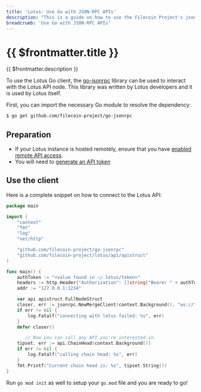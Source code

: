 ```yaml
---
title: 'Lotus: Use Go with JSON-RPC APIs'
description: "This is a guide on how to use the Filecoin Project's json-rpc library to power a Go client to interact with the Lotus API."
breadcrumb: 'Use Go with JSON-RPC APIs'
---
```


# {{ $frontmatter.title }}

{{ $frontmatter.description }}

To use the Lotus Go client, the [go-jsonrpc](https://github.com/filecoin-project/go-jsonrpc) library can be used to interact with the Lotus API node. This library was written by Lotus developers and it is used by Lotus itself.

First, you can import the necessary Go module to resolve the dependency:

```bash
$ go get github.com/filecoin-project/go-jsonrpc
```

## Preparation

- If your Lotus instance is hosted remotely, ensure that you have [enabled remote API access](enable-remote-api-access.md).
- You will need to [generate an API token](api-token-generation.md)

## Use the client

Here is a complete snippet on how to connect to the Lotus API:

```go
package main

import (
	"context"
	"fmt"
	"log"
	"net/http"

	"github.com/filecoin-project/go-jsonrpc"
	"github.com/filecoin-project/lotus/api/apistruct"
)

func main() {
	authToken := "<value found in ~/.lotus/token>"
	headers := http.Header{"Authorization": []string{"Bearer " + authToken}}
	addr := "127.0.0.1:1234"

	var api apistruct.FullNodeStruct
	closer, err := jsonrpc.NewMergeClient(context.Background(), "ws://"+addr+"/rpc/v0", "Filecoin", []interface{}{&api.Internal, &api.CommonStruct.Internal}, headers)
	if err != nil {
		log.Fatalf("connecting with lotus failed: %s", err)
	}
	defer closer()

       // Now you can call any API you're interested in.
	tipset, err := api.ChainHead(context.Background())
	if err != nil {
		log.Fatalf("calling chain head: %s", err)
	}
	fmt.Printf("Current chain head is: %s", tipset.String())
}

```

Run `go mod init` as well to setup your `go.mod` file and you are ready to go!
